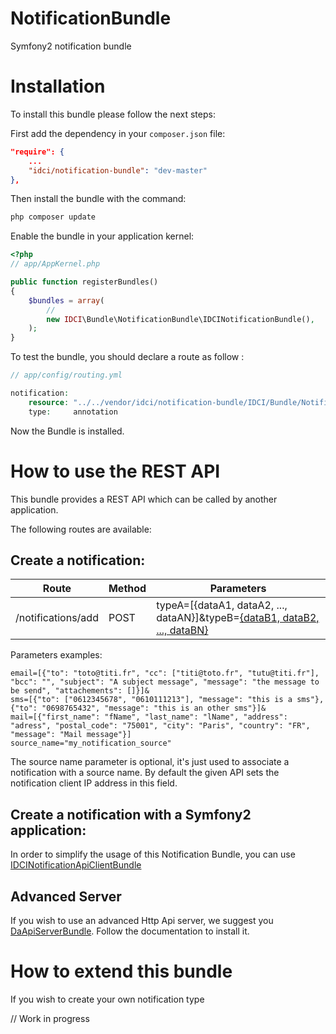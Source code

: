 NotificationBundle
==================

Symfony2 notification bundle


Installation
============

To install this bundle please follow the next steps:

First add the dependency in your `composer.json` file:

```json
"require": {
    ...
    "idci/notification-bundle": "dev-master"
},
```

Then install the bundle with the command:

```sh
php composer update
```

Enable the bundle in your application kernel:

```php
<?php
// app/AppKernel.php

public function registerBundles()
{
    $bundles = array(
        //
        new IDCI\Bundle\NotificationBundle\IDCINotificationBundle(),
    );
}
```

To test the bundle, you should declare a route as follow : 

```php
// app/config/routing.yml

notification:
    resource: "../../vendor/idci/notification-bundle/IDCI/Bundle/NotificationBundle/Controller/"
    type:     annotation
```

Now the Bundle is installed.


How to use the REST API
=======================

This bundle provides a REST API which can be called by another application.

The following routes are available:

Create a notification:
----------------------

| Route              | Method | Parameters
|--------------------|--------|----------------------------------------------------------------------------------------------------------------------------------------------------------------------
| /notifications/add | POST   | typeA=[{dataA1, dataA2, ..., dataAN}]&typeB=[{dataB1, dataB2, ..., dataBN}](&source_name=MySource)


Parameters examples:

    email=[{"to": "toto@titi.fr", "cc": ["titi@toto.fr", "tutu@titi.fr"], "bcc": "", "subject": "A subject message", "message": "the message to be send", "attachements": []}]&
    sms=[{"to": ["0612345678", "0610111213"], "message": "this is a sms"}, {"to": "0698765432", "message": "this is an other sms"}]&
    mail=[{"first_name": "fName", "last_name": "lName", "address": "adress", "postal_code": "75001", "city": "Paris", "country": "FR", "message": "Mail message"}]
    source_name="my_notification_source"

The source name parameter is optional, it's just used to associate a notification with a source name.
By default the given API sets the notification client IP address in this field.

Create a notification with a Symfony2 application:
--------------------------------------------------

In order to simplify the usage of this Notification Bundle, you can use [IDCINotificationApiClientBundle](https://github.com/IDCI-Consulting/NotificationApiClientBundle.git)


Advanced Server
---------------

If you wish to use an advanced Http Api server, we suggest you [DaApiServerBundle](https://github.com/Gnuckorg/DaApiServerBundle.git).
Follow the documentation to install it.


How to extend this bundle
==========================

If you wish to create your own notification type

// Work in progress
